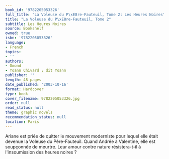 ```yaml
---
book_id: '9782205053326'
full_title: "La Voleuse du P\xE8re-Fauteuil, Tome 2: Les Heures Noires"
title: "La Voleuse du P\xE8re-Fauteuil, Tome 2"
subtitle: Les Heures Noires
source: Bookshelf
owned: true
isbn: '9782205053326'
language:
- French
topics:
- ''
authors:
- Omond
- Yoann Chivard ; dit Yoann
publisher: ''
length: 48 pages
date_published: '2003-10-16'
format: Hardcover
type: book
cover_filename: 9782205053326.jpg
order: null
read_status: null
theme: graphic novels
recommendation_status: null
location: Paris
---
```

Ariane est priée de quitter le mouvement moderniste pour lequel elle était devenue la Voleuse du Père-Fauteuil. Quand Andrée à Valentine, elle est soupçonnée de meurtre. Leur amour contre nature résistera-t-il à l'insoumission des heures noires ?
